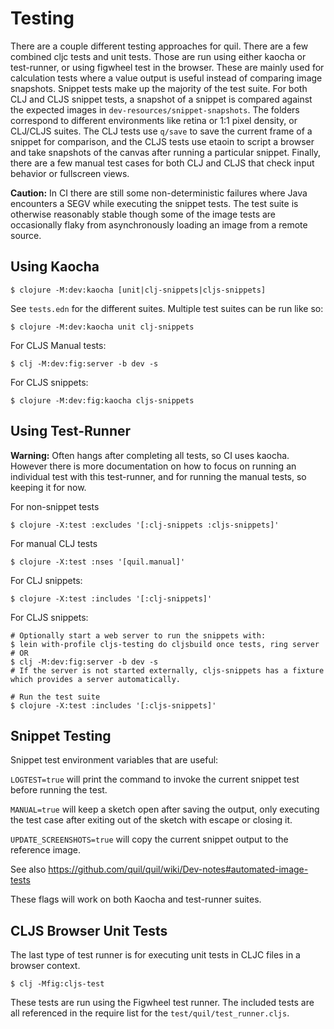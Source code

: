 # Testing

There are a couple different testing approaches for quil. There are a few combined cljc tests and unit tests. Those are run using either kaocha or test-runner, or using figwheel test in the browser. These are mainly used for calculation tests where a value output is useful instead of comparing image snapshots. Snippet tests make up the majority of the test suite. For both CLJ and CLJS snippet tests, a snapshot of a snippet is compared against the expected images in `dev-resources/snippet-snapshots`. The folders correspond to different environments like retina or 1:1 pixel density, or CLJ/CLJS suites. The CLJ tests use `q/save` to save the current frame of a snippet for comparison, and the CLJS tests use etaoin to script a browser and take snapshots of the canvas after running a particular snippet. Finally, there are a few manual test cases for both CLJ and CLJS that check input behavior or fullscreen views.

**Caution:** In CI there are still some non-deterministic failures where Java encounters a SEGV while executing the snippet tests. The test suite is otherwise reasonably stable though some of the image tests are occasionally flaky from asynchronously loading an image from a remote source.

## Using Kaocha

```
$ clojure -M:dev:kaocha [unit|clj-snippets|cljs-snippets]
```

See `tests.edn` for the different suites. Multiple test suites can be run like so:

```
$ clojure -M:dev:kaocha unit clj-snippets
```

For CLJS Manual tests:
```
$ clj -M:dev:fig:server -b dev -s
```

For CLJS snippets:
```
$ clojure -M:dev:fig:kaocha cljs-snippets
```

## Using Test-Runner

**Warning:** Often hangs after completing all tests, so CI uses kaocha. However there is more documentation on how to focus on running an individual test with this test-runner, and for running the manual tests, so keeping it for now. 

For non-snippet tests
```
$ clojure -X:test :excludes '[:clj-snippets :cljs-snippets]'
```

For manual CLJ tests
```
$ clojure -X:test :nses '[quil.manual]'
```

For CLJ snippets:

```
$ clojure -X:test :includes '[:clj-snippets]'
```

For CLJS snippets:
```
# Optionally start a web server to run the snippets with:
$ lein with-profile cljs-testing do cljsbuild once tests, ring server
# OR
$ clj -M:dev:fig:server -b dev -s
# If the server is not started externally, cljs-snippets has a fixture which provides a server automatically.

# Run the test suite
$ clojure -X:test :includes '[:cljs-snippets]'
```

## Snippet Testing

Snippet test environment variables that are useful:

`LOGTEST=true` will print the command to invoke the current snippet test before running the test.

`MANUAL=true` will keep a sketch open after saving the output, only executing the test case after exiting out of the sketch with escape or closing it.

`UPDATE_SCREENSHOTS=true` will copy the current snippet output to the reference image.

See also https://github.com/quil/quil/wiki/Dev-notes#automated-image-tests

These flags will work on both Kaocha and test-runner suites.

## CLJS Browser Unit Tests

The last type of test runner is for executing unit tests in CLJC files in a browser context. 

```
$ clj -Mfig:cljs-test
```

These tests are run using the Figwheel test runner. The included tests are all
referenced in the require list for the `test/quil/test_runner.cljs`.
